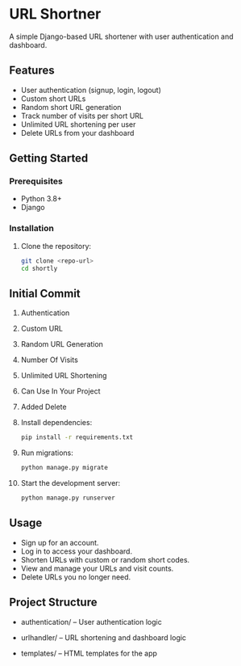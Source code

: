 
# URL Shortner

A simple Django-based URL shortener with user authentication and dashboard.

## Features

- User authentication (signup, login, logout)
- Custom short URLs
- Random short URL generation
- Track number of visits per short URL
- Unlimited URL shortening per user
- Delete URLs from your dashboard

## Getting Started

### Prerequisites

- Python 3.8+
- Django 

### Installation

1. Clone the repository:
   ```sh
   git clone <repo-url>
   cd shortly
   ```
 
## Initial Commit

1. Authentication
2. Custom URL
3. Random URL Generation
4. Number Of Visits
5. Unlimited URL Shortening
6. Can Use In Your Project
7. Added Delete
 
2. Install dependencies:
   ```sh
   pip install -r requirements.txt 
   ```

3. Run migrations:
   ```sh
   python manage.py migrate
   ```

4. Start the development server:
   ```sh
   python manage.py runserver
   ```

## Usage
* Sign up for an account.
* Log in to access your dashboard.
* Shorten URLs with custom or random short codes.
* View and manage your URLs and visit counts.
* Delete URLs you no longer need.
      
## Project Structure
* authentication/ – User authentication logic
* urlhandler/ – URL shortening and dashboard logic

* templates/ – HTML templates for the app
